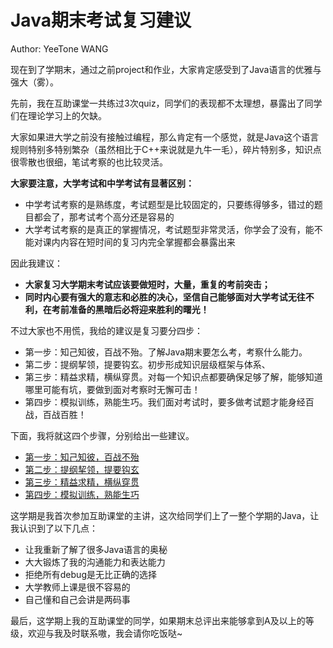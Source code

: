 # Java期末考试复习建议

Author: YeeTone WANG

现在到了学期末，通过之前project和作业，大家肯定感受到了Java语言的优雅与强大（雾）。

先前，我在互助课堂一共练过3次quiz，同学们的表现都不太理想，暴露出了同学们在理论学习上的欠缺。

大家如果进大学之前没有接触过编程，那么肯定有一个感觉，就是Java这个语言规则特别多特别繁杂（虽然相比于C++来说就是九牛一毛），碎片特别多，知识点很零散也很细，笔试考察的也比较灵活。

**大家要注意，大学考试和中学考试有显著区别：**
- 中学考试考察的是熟练度，考试题型是比较固定的，只要练得够多，错过的题目都会了，那考试考个高分还是容易的
- 大学考试考察的是真正的掌握情况，考试题型非常灵活，你学会了没有，能不能对课内内容在短时间的复习内完全掌握都会暴露出来

因此我建议：

- **大家复习大学期末考试应该要做短时，大量，重复的考前突击；**      
- **同时内心要有强大的意志和必胜的决心，坚信自己能够面对大学考试无往不利，在考前准备的黑暗后必将迎来胜利的曙光！**

不过大家也不用慌，我给的建议是复习要分四步：
- 第一步：知己知彼，百战不殆。了解Java期末要怎么考，考察什么能力。
- 第二步：提纲挈领，提要钩玄。初步形成知识层级框架与体系、
- 第三步：精益求精，横纵穿贯。对每一个知识点都要确保足够了解，能够知道哪里可能有坑，要做到面对考察时无懈可击！
- 第四步：模拟训练，熟能生巧。我们面对考试时，要多做考试题才能身经百战，百战百胜！

下面，我将就这四个步骤，分别给出一些建议。

- [第一步：知己知彼，百战不殆](https://github.com/YeeTone/CS102A-Answer/blob/FinalReview/FinalReview/Suggestions/1%E7%9F%A5%E5%B7%B1%E7%9F%A5%E5%BD%BC%EF%BC%8C%E7%99%BE%E6%88%98%E4%B8%8D%E6%AE%86.md)
- [第二步：提纲挈领，提要钩玄](https://github.com/YeeTone/CS102A-Answer/blob/FinalReview/FinalReview/Suggestions/2%E6%8F%90%E7%BA%B2%E6%8C%88%E9%A2%86%EF%BC%8C%E6%8F%90%E8%A6%81%E9%92%A9%E7%8E%84.md)
- [第三步：精益求精，横纵穿贯](https://github.com/YeeTone/CS102A-Answer/blob/FinalReview/FinalReview/Suggestions/3%E7%B2%BE%E7%9B%8A%E6%B1%82%E7%B2%BE%EF%BC%8C%E6%A8%AA%E7%BA%B5%E7%A9%BF%E8%B4%AF.md)
- [第四步：模拟训练，熟能生巧](https://github.com/YeeTone/CS102A-Answer/blob/FinalReview/FinalReview/Suggestions/4%E6%A8%A1%E6%8B%9F%E8%AE%AD%E7%BB%83%EF%BC%8C%E7%86%9F%E8%83%BD%E7%94%9F%E5%B7%A7.md)        

这学期是我首次参加互助课堂的主讲，这次给同学们上了一整个学期的Java，让我认识到了以下几点：
- 让我重新了解了很多Java语言的奥秘
- 大大锻炼了我的沟通能力和表达能力
- 拒绝所有debug是无比正确的选择
- 大学教师上课是很不容易的
- 自己懂和自己会讲是两码事

最后，这学期上我的互助课堂的同学，如果期末总评出来能够拿到A及以上的等级，欢迎与我及时联系嗷，我会请你吃饭哒~
